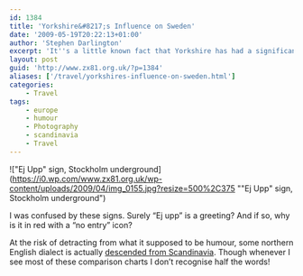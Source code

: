 ```yaml
---
id: 1384
title: 'Yorkshire&#8217;s Influence on Sweden'
date: '2009-05-19T20:22:13+01:00'
author: 'Stephen Darlington'
excerpt: 'It''s a little known fact that Yorkshire has had a significant impact on Swedish culture. Let me explain.'
layout: post
guid: 'http://www.zx81.org.uk/?p=1384'
aliases: ['/travel/yorkshires-influence-on-sweden.html']
categories:
    - Travel
tags:
    - europe
    - humour
    - Photography
    - scandinavia
    - Travel
---
```


!["Ej Upp" sign, Stockholm underground](https://i0.wp.com/www.zx81.org.uk/wp-content/uploads/2009/04/img_0155.jpg?resize=500%2C375 ""Ej Upp" sign, Stockholm underground")

I was confused by these signs. Surely “Ej upp” is a greeting? And if so, why is it in red with a “no entry” icon?

At the risk of detracting from what it supposed to be humour, some northern English dialect is actually [descended from Scandinavia](http://www.bbc.co.uk/northyorkshire/voices2005/glossary/dialects.shtml). Though whenever I see most of these comparison charts I don’t recognise half the words!